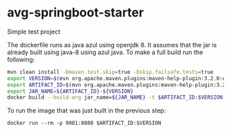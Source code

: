 # avg-springboot-starter

Simple test project

The dockerfile runs as java azul using openjdk 8. It assumes that the jar is already built using java-8 using azul java. To make a full build run the following:

```bash
mvn clean install -Dmaven.test.skip=true -Dskip.failsafe.tests=true 
export VERSION=$(mvn org.apache.maven.plugins:maven-help-plugin:3.2.0:evaluate -Dexpression=project.version -q -DforceStdout)
export ARTIFACT_ID=$(mvn org.apache.maven.plugins:maven-help-plugin:3.2.0:evaluate -Dexpression=project.artifactId -q -DforceStdout)
export JAR_NAME=${ARTIFACT_ID}-${VERSION}
docker build --build-arg jar_name=${JAR_NAME} -t $ARTIFACT_ID:$VERSION .
```

To run the image that was just built in the previous step:
```
docker run --rm -p 9001:8080 $ARTIFACT_ID:$VERSION 
```



